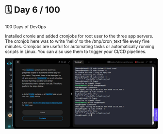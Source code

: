 # 🗓️ Day 6 / 100

100 Days of DevOps

Installed cronie and added cronjobs for root user to the three app servers. The cronjob here was to write 'hello' to the /tmp/cron_text file every five minutes. Cronjobs are useful for automating tasks or automatically running scripts in Linux. You can also use them to trigger your CI/CD pipelines.

![](<images/day-6 2025-08-10 083034.png>)